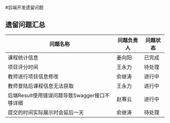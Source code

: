 #后端开发遗留问题

## 遗留问题汇总

|问题名称|问题负责人|问题状态|
|---|---|---|
|课程统计信息|姜向阳|已完成|
|项目评分时间|王永力|待处理|
|教师进行项目信息修改|俞继涛|进行中|
|教师登陆后课程信息无法获取|王永力|进行中|
|后端Result使用错误问题导致Swagger接口不够详细|赵骞云|进行中|
|提交的时间实际展示时会延后一天|俞继涛|待处理|

